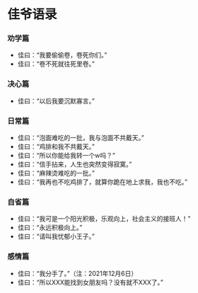 # 佳爷语录

### 劝学篇

+ 佳曰：“我要偷偷卷，卷死你们。”
+ 佳曰：“卷不死就往死里卷。”


### 决心篇

+ 佳曰：“以后我要沉默寡言。”


### 日常篇

+ 佳曰：“泡面难吃的一批，我与泡面不共戴天。”
+ 佳曰：“鸡排和我不共戴天。”
+ 佳曰：“所以你能给我转一个w吗？”
+ 佳曰：“信手拈来，人生也突然变得寂寞。”
+ 佳曰：“麻辣烫难吃的一批。”
+ 佳曰：“我再也不吃鸡排了，就算你跪在地上求我，我也不吃。”

### 自省篇

+ 佳曰：“我可是一个阳光积极，乐观向上，社会主义的接班人！”
+ 佳曰：“永远积极向上。”
+ 佳曰：“请叫我忧郁小王子。”


### 感情篇

+ 佳曰：“我分手了。”（注：2021年12月6日）
+ 佳曰：“所以XXX能找到女朋友吗？没有就不XXX了。”